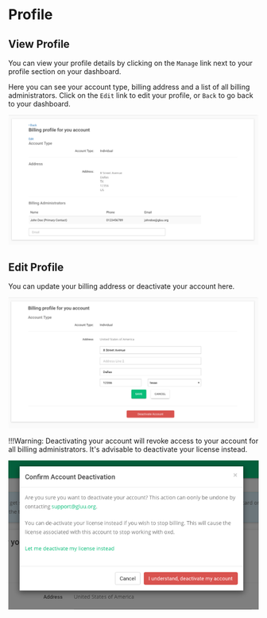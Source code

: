 # Profile

## View Profile
You can view your profile details by clicking on the `Manage` link next to your profile section on your dashboard. 

Here you can see your account type, billing address and a list of all billing administrators. Click on the `Edit` link to edit your profile, or `Back` to go back to your dashboard.

![oxd license](../../img/license/profile/profile.png)

## Edit Profile
You can update your billing address or deactivate your account here. 

![oxd license](../../img/license/profile/edit-profile.png)

!!!Warning: 
    Deactivating your account will revoke access to your account for all billing 
    administrators. It's advisable to deactivate your license instead.

![oxd license](../../img/license/profile/deactivate.png)
